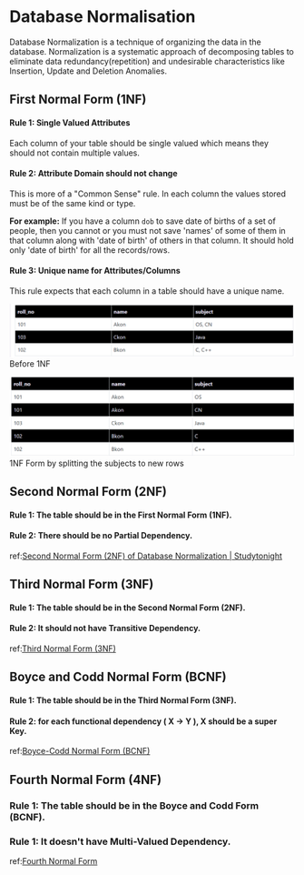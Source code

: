 # Database Normalisation

Database Normalization is a technique of organizing the data in the database. Normalization is a systematic approach of decomposing tables to eliminate data redundancy(repetition) and undesirable characteristics like Insertion, Update and Deletion Anomalies. 

## **First Normal Form (1NF)**

#### **Rule 1: Single Valued Attributes**

Each column of your table should be single valued which means they should not contain multiple values.

#### **Rule 2: Attribute Domain should not change**

This is more of a "Common Sense" rule. In each column the values stored must be of the same kind or type.

**For example:** If you have a column `dob` to save date of births of a set of people, then you cannot or you must not save 'names' of some of them in that column along with 'date of birth' of others in that column. It should hold only 'date of birth' for all the records/rows.

#### **Rule 3: Unique name for Attributes/Columns**

This rule expects that each column in a table should have a unique name.

![Before 1NF](_assets/f11.png)
														Before 1NF

![1NF Form by splitting the subjects to new rows](_assets/f12.png)
							1NF Form by splitting the subjects to new rows

## Second Normal Form (2NF)

#### **Rule 1:** The table should be in the First Normal Form (1NF).

#### **Rule 2:** There should be no Partial Dependency.

ref:[Second Normal Form (2NF) of Database Normalization | Studytonight](https://www.studytonight.com/dbms/second-normal-form.php)

## Third Normal Form (3NF)

#### **Rule 1:** The table should be in the Second Normal Form (2NF).

#### **Rule 2: It should not have Transitive Dependency.**

ref:[Third Normal Form (3NF)](https://www.studytonight.com/dbms/third-normal-form.php)

## Boyce and Codd Normal Form (BCNF)

#### **Rule 1:** The table should be in the Third Normal Form (3NF).

#### **Rule 2: for each functional dependency ( X → Y ), X should be a super Key**.

ref:[Boyce-Codd Normal Form (BCNF)](https://www.studytonight.com/dbms/boyce-codd-normal-form.php)

## Fourth Normal Form (4NF)

### **Rule 1:** The table should be in the Boyce and Codd Form (BCNF).

### **Rule 1: It doesn't have Multi-Valued Dependency**.

ref:[Fourth Normal Form](https://www.studytonight.com/dbms/fourth-normal-form.php)